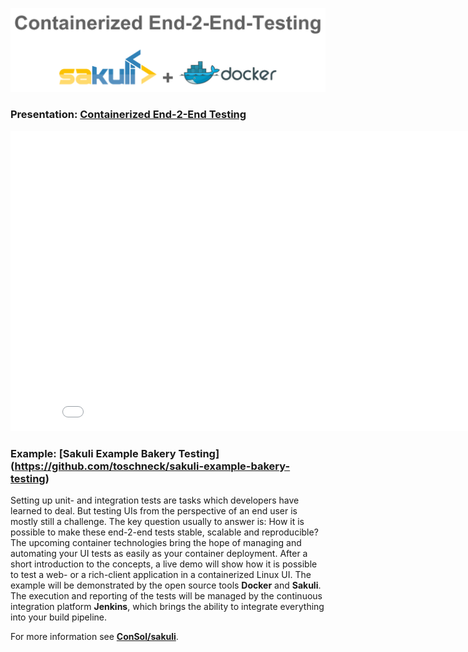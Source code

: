 ![](pics/contarinerized-salkuli-docker.png)

### Presentation: [Containerized End-2-End Testing](https://rawgit.com/toschneck/presentation/docker-meetup-container-days/index.html#/)
<iframe width="854" height="480" src="./index.html" frameborder="0"></iframe>

### Example: [Sakuli Example Bakery Testing] (https://github.com/toschneck/sakuli-example-bakery-testing)

Setting up unit- and integration tests are tasks which developers have learned to deal. But  testing UIs from the perspective of an end user is mostly still a challenge. The key question usually to answer is: How it is possible to make these end-2-end tests stable, scalable and reproducible? The upcoming container technologies bring the hope of managing and automating your UI tests as easily as your container deployment. After a short introduction to the concepts, a live demo will show how it is possible to test a web- or a rich-client application in a containerized Linux UI. The example will be demonstrated by the open source tools __Docker__ and __Sakuli__. The execution and reporting of the tests will be managed by the continuous integration platform __Jenkins__, which brings the ability to integrate everything into your build pipeline.

For more information see __[ConSol/sakuli](https://github.com/ConSol/sakuli)__.
